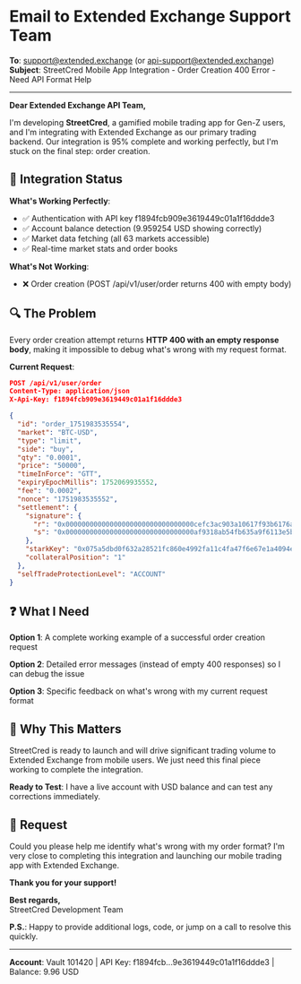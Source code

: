 # Email to Extended Exchange Support Team

**To**: support@extended.exchange (or api-support@extended.exchange)  
**Subject**: StreetCred Mobile App Integration - Order Creation 400 Error - Need API Format Help

---

**Dear Extended Exchange API Team,**

I'm developing **StreetCred**, a gamified mobile trading app for Gen-Z users, and I'm integrating with Extended Exchange as our primary trading backend. Our integration is 95% complete and working perfectly, but I'm stuck on the final step: order creation.

## 🚀 **Integration Status**

**What's Working Perfectly**:
- ✅ Authentication with API key f1894fcb909e3619449c01a1f16ddde3
- ✅ Account balance detection (9.959254 USD showing correctly)
- ✅ Market data fetching (all 63 markets accessible)
- ✅ Real-time market stats and order books

**What's Not Working**:
- ❌ Order creation (POST /api/v1/user/order returns 400 with empty body)

## 🔍 **The Problem**

Every order creation attempt returns **HTTP 400 with an empty response body**, making it impossible to debug what's wrong with my request format.

**Current Request**:
```json
POST /api/v1/user/order
Content-Type: application/json
X-Api-Key: f1894fcb909e3619449c01a1f16ddde3

{
  "id": "order_1751983535554",
  "market": "BTC-USD",
  "type": "limit", 
  "side": "buy",
  "qty": "0.0001",
  "price": "50000",
  "timeInForce": "GTT",
  "expiryEpochMillis": 1752069935552,
  "fee": "0.0002",
  "nonce": "1751983535552",
  "settlement": {
    "signature": {
      "r": "0x00000000000000000000000000000000cefc3ac903a10617f93b6176a313fb1d",
      "s": "0x00000000000000000000000000000000af9318ab54fb635a9f6113e5b9919e94"
    },
    "starkKey": "0x075a5dbd0f632a28521fc860e4992fa11c4fa47f6e67e1a4094ed98d49cf946e",
    "collateralPosition": "1"
  },
  "selfTradeProtectionLevel": "ACCOUNT"
}
```

## ❓ **What I Need**

**Option 1**: A complete working example of a successful order creation request

**Option 2**: Detailed error messages (instead of empty 400 responses) so I can debug the issue

**Option 3**: Specific feedback on what's wrong with my current request format

## 📱 **Why This Matters**

StreetCred is ready to launch and will drive significant trading volume to Extended Exchange from mobile users. We just need this final piece working to complete the integration.

**Ready to Test**: I have a live account with USD balance and can test any corrections immediately.

## 🙏 **Request**

Could you please help me identify what's wrong with my order format? I'm very close to completing this integration and launching our mobile trading app with Extended Exchange.

**Thank you for your support!**

**Best regards,**  
StreetCred Development Team

**P.S.**: Happy to provide additional logs, code, or jump on a call to resolve this quickly.

---

**Account**: Vault 101420 | API Key: f1894fcb...9e3619449c01a1f16ddde3 | Balance: 9.96 USD